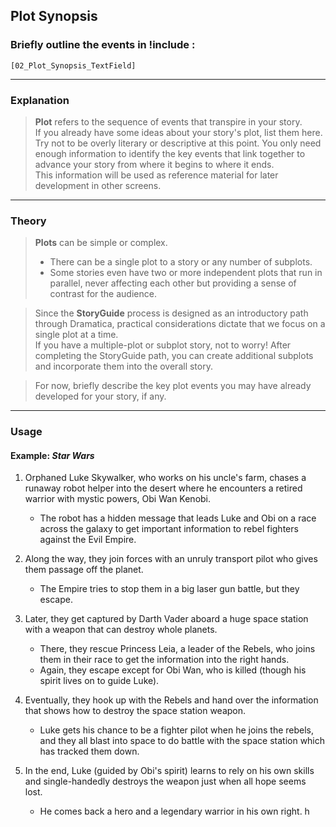 ## Plot Synopsis

### **Briefly outline the events in !include :**

```
[02_Plot_Synopsis_TextField]
```

---

### **Explanation**

> **Plot** refers to the sequence of events that transpire in your story.  
> If you already have some ideas about your story's plot, list them here.  
> Try not to be overly literary or descriptive at this point. You only need enough information to identify the key events that link together to advance your story from where it begins to where it ends.  
> This information will be used as reference material for later development in other screens.

---

### **Theory**

> **Plots** can be simple or complex.
>
> - There can be a single plot to a story or any number of subplots.
> - Some stories even have two or more independent plots that run in parallel, never affecting each other but providing a sense of contrast for the audience.

> Since the **StoryGuide** process is designed as an introductory path through Dramatica, practical considerations dictate that we focus on a single plot at a time.  
> If you have a multiple-plot or subplot story, not to worry! After completing the StoryGuide path, you can create additional subplots and incorporate them into the overall story.

> For now, briefly describe the key plot events you may have already developed for your story, if any.

---

### **Usage**

#### **Example**: _Star Wars_

1. Orphaned Luke Skywalker, who works on his uncle's farm, chases a runaway robot helper into the desert where he encounters a retired warrior with mystic powers, Obi Wan Kenobi.

   - The robot has a hidden message that leads Luke and Obi on a race across the galaxy to get important information to rebel fighters against the Evil Empire.

2. Along the way, they join forces with an unruly transport pilot who gives them passage off the planet.

   - The Empire tries to stop them in a big laser gun battle, but they escape.

3. Later, they get captured by Darth Vader aboard a huge space station with a weapon that can destroy whole planets.

   - There, they rescue Princess Leia, a leader of the Rebels, who joins them in their race to get the information into the right hands.
   - Again, they escape except for Obi Wan, who is killed (though his spirit lives on to guide Luke).

4. Eventually, they hook up with the Rebels and hand over the information that shows how to destroy the space station weapon.

   - Luke gets his chance to be a fighter pilot when he joins the rebels, and they all blast into space to do battle with the space station which has tracked them down.

5. In the end, Luke (guided by Obi's spirit) learns to rely on his own skills and single-handedly destroys the weapon just when all hope seems lost.
   - He comes back a hero and a legendary warrior in his own right.
     h
